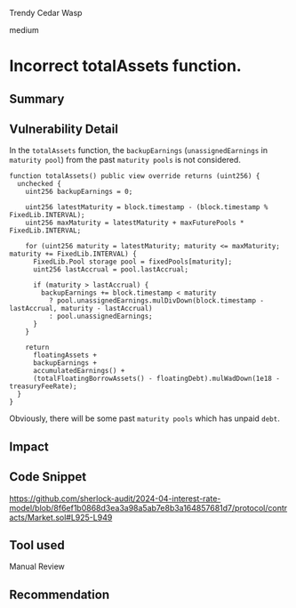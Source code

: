 Trendy Cedar Wasp

medium

# Incorrect totalAssets function.

## Summary

## Vulnerability Detail
In the `totalAssets` function, the `backupEarnings` (`unassignedEarnings` in `maturity pool`) from the past `maturity pools` is not considered.
```solidity
function totalAssets() public view override returns (uint256) {
  unchecked {
    uint256 backupEarnings = 0;

    uint256 latestMaturity = block.timestamp - (block.timestamp % FixedLib.INTERVAL);
    uint256 maxMaturity = latestMaturity + maxFuturePools * FixedLib.INTERVAL;

    for (uint256 maturity = latestMaturity; maturity <= maxMaturity; maturity += FixedLib.INTERVAL) {
      FixedLib.Pool storage pool = fixedPools[maturity];
      uint256 lastAccrual = pool.lastAccrual;

      if (maturity > lastAccrual) {
        backupEarnings += block.timestamp < maturity
          ? pool.unassignedEarnings.mulDivDown(block.timestamp - lastAccrual, maturity - lastAccrual)
          : pool.unassignedEarnings;
      }
    }

    return
      floatingAssets +
      backupEarnings +
      accumulatedEarnings() +
      (totalFloatingBorrowAssets() - floatingDebt).mulWadDown(1e18 - treasuryFeeRate);
  }
}
```
 Obviously, there will be some past `maturity pools` which has unpaid `debt`.
## Impact

## Code Snippet
https://github.com/sherlock-audit/2024-04-interest-rate-model/blob/8f6ef1b0868d3ea3a98a5ab7e8b3a164857681d7/protocol/contracts/Market.sol#L925-L949
## Tool used

Manual Review

## Recommendation
